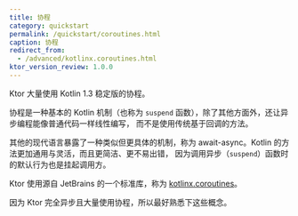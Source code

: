 ```yaml
---
title: 协程
category: quickstart
permalink: /quickstart/coroutines.html
caption: 协程
redirect_from:
  - /advanced/kotlinx.coroutines.html
ktor_version_review: 1.0.0
---
```


Ktor 大量使用 Kotlin 1.3 稳定版的协程。

协程是一种基本的 Kotlin 机制（也称为 `suspend` 函数），除了其他方面外，还让异步编程能像普通代码一样线性编写，
而不是使用传统基于回调的方法。

其他的现代语言暴露了一种类似但更具体的机制，称为 await-async。Kotlin 的方法更加通用与灵活，而且更简洁、更不易出错，
因为调用异步（`suspend`）函数时的默认行为也是挂起调用方。

Ktor 使用源自 JetBrains 的一个标准库，称为 [kotlinx.coroutines](/kotlinx/coroutines.html)。

因为 Ktor 完全异步且大量使用协程，所以最好熟悉下这些概念。
